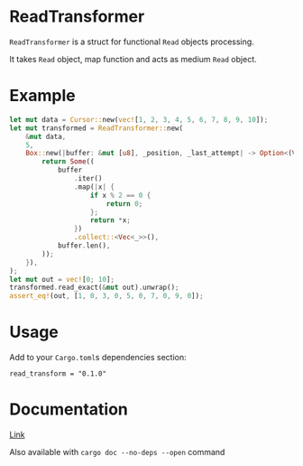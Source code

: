 # ReadTransformer

`ReadTransformer` is a struct for functional `Read` objects processing.

It takes `Read` object, map function and acts as medium `Read` object.

# Example

```rust
let mut data = Cursor::new(vec![1, 2, 3, 4, 5, 6, 7, 8, 9, 10]);
let mut transformed = ReadTransformer::new(
	&mut data,
	5,
	Box::new(|buffer: &mut [u8], _position, _last_attempt| -> Option<(Vec<u8>, usize)> {
		return Some((
			buffer
				.iter()
				.map(|x| {
					if x % 2 == 0 {
						return 0;
					};
					return *x;
				})
				.collect::<Vec<_>>(),
			buffer.len(),
		));
	}),
);
let mut out = vec![0; 10];
transformed.read_exact(&mut out).unwrap();
assert_eq!(out, [1, 0, 3, 0, 5, 0, 7, 0, 9, 0]);
```

# Usage
Add to your `Cargo.toml`s dependencies section:

```
read_transform = "0.1.0"
```

# Documentation
[Link](https://docs.rs/read_transform/0.1.0/read_transform/)

Also available with `cargo doc --no-deps --open` command